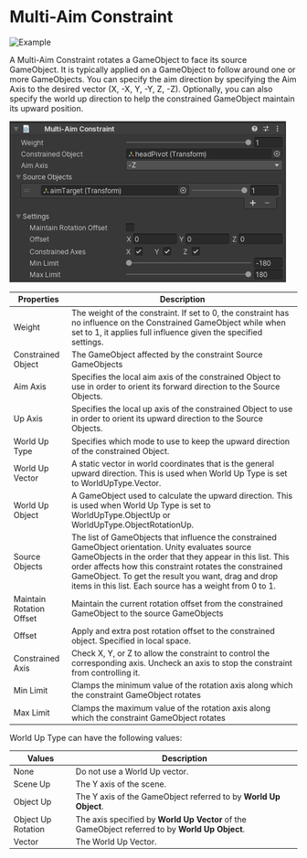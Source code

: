# Multi-Aim Constraint

![Example](../images/constraint_multi_aim/multi_aim.gif)

A Multi-Aim Constraint rotates a GameObject to face its source GameObject. It is typically applied on a GameObject
to follow around one or more GameObjects. You can specify the aim direction by specifying the Aim Axis to the desired
vector (X, -X, Y, -Y, Z, -Z).  Optionally, you can also specify the world up direction to help the constrained GameObject
maintain its upward position.

![Component](../images/constraint_multi_aim/multi_aim_component.png)

|Properties|Description|
|---|---|
|Weight|The weight of the constraint. If set to 0, the constraint has no influence on the Constrained GameObject while when set to 1, it applies full influence given the specified settings.|
|Constrained Object|The GameObject affected by the constraint Source GameObjects|
|Aim Axis|Specifies the local aim axis of the constrained Object to use in order to orient its forward direction to the Source Objects.|
|Up Axis|Specifies the local up axis of the constrained Object to use in order to orient its upward direction to the Source Objects.|
|World Up Type|Specifies which mode to use to keep the upward direction of the constrained Object.|
|World Up Vector|A static vector in world coordinates that is the general upward direction.  This is used when World Up Type is set to WorldUpType.Vector.|
|World Up Object|A GameObject used to calculate the upward direction.  This is used when World Up Type is set to WorldUpType.ObjectUp or WorldUpType.ObjectRotationUp.|
|Source Objects|The list of GameObjects that influence the constrained GameObject orientation. Unity evaluates source GameObjects in the order that they appear in this list. This order affects how this constraint rotates the constrained GameObject. To get the result you want, drag and drop items in this list. Each source has a weight from 0 to 1.|
|Maintain Rotation Offset|Maintain the current rotation offset from the constrained GameObject to the source GameObjects|
|Offset|Apply and extra post rotation offset to the constrained object. Specified in local space.|
|Constrained Axis|Check X, Y, or Z to allow the constraint to control the corresponding axis. Uncheck an axis to stop the constraint from controlling it.|
|Min Limit|Clamps the minimum value of the rotation axis along which the constraint GameObject rotates|
|Max Limit|Clamps the maximum value of the rotation axis along which the constraint GameObject rotates|

World Up Type can have the following values:

|Values|Description|
|---|---|
|None|Do not use a World Up vector.|
|Scene Up|The Y axis of the scene.|
|Object Up|The Y axis of the GameObject referred to by __World Up Object__.|
|Object Up Rotation|The axis specified by __World Up Vector__ of the GameObject referred to by __World Up Object__.|
|Vector|The World Up Vector.|

